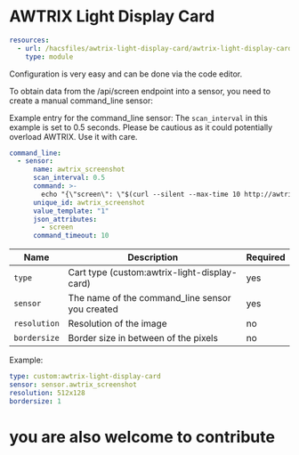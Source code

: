 
# AWTRIX Light Display Card #

```yaml
resources:
  - url: /hacsfiles/awtrix-light-display-card/awtrix-light-display-card.js
    type: module
```

Configuration is very easy and can be done via the code editor.

To obtain data from the /api/screen endpoint into a sensor, you need to create a manual command_line sensor:

Example entry for the command_line sensor:
The `scan_interval` in this example is set to 0.5 seconds. Please be cautious as it could potentially overload AWTRIX. Use it with care.

```yaml
command_line:
  - sensor:
      name: awtrix_screenshot
      scan_interval: 0.5
      command: >-
        echo "{\"screen\": \"$(curl --silent --max-time 10 http://awtrixip/api/screen)\"}"
      unique_id: awtrix_screenshot
      value_template: "1"
      json_attributes:
        - screen
      command_timeout: 10
```


|        Name        |                        Description                        |             Required             |
| ------------------ | --------------------------------------------------------- | -------------------------------- |
| `type`             | Cart type (custom:awtrix-light-display-card)              | yes                              |
| `sensor`           | The name of the command_line sensor you created           | yes                              |
| `resolution`       | Resolution of the image                                   | no                               |
| `bordersize`       | Border size in between of the pixels                      | no                               |


Example:

```yaml
type: custom:awtrix-light-display-card
sensor: sensor.awtrix_screenshot
resolution: 512x128
bordersize: 1
```


# you are also welcome to contribute #